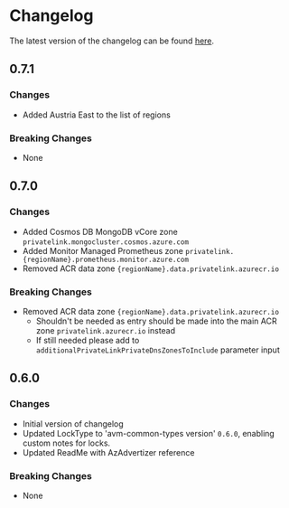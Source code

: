 # Changelog

The latest version of the changelog can be found [here](https://github.com/Azure/bicep-registry-modules/blob/main/avm/ptn/network/private-link-private-dns-zones/CHANGELOG.md).

## 0.7.1

### Changes

- Added Austria East to the list of regions

### Breaking Changes

- None

## 0.7.0

### Changes

- Added Cosmos DB MongoDB vCore zone `privatelink.mongocluster.cosmos.azure.com`
- Added Monitor Managed Prometheus zone `privatelink.{regionName}.prometheus.monitor.azure.com`
- Removed ACR data zone `{regionName}.data.privatelink.azurecr.io`

### Breaking Changes

- Removed ACR data zone `{regionName}.data.privatelink.azurecr.io`
  - Shouldn't be needed as entry should be made into the main ACR zone `privatelink.azurecr.io` instead
  - If still needed please add to `additionalPrivateLinkPrivateDnsZonesToInclude` parameter input

## 0.6.0

### Changes

- Initial version of changelog
- Updated LockType to 'avm-common-types version' `0.6.0`, enabling custom notes for locks.
- Updated ReadMe with AzAdvertizer reference

### Breaking Changes

- None

